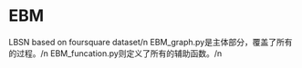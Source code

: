 # EBM
LBSN based on foursquare dataset/n
EBM_graph.py是主体部分，覆盖了所有的过程。/n
EBM_funcation.py则定义了所有的辅助函数。/n

